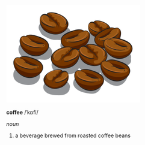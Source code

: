 <img class="header-logo" src="./static/coffee.svg"/>

**coffee** /ˈkɒfi/

*noun*

1. a beverage brewed from roasted coffee beans
